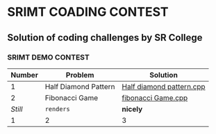 # SRIMT COADING CONTEST
## Solution of coding challenges by SR College


### SRIMT DEMO CONTEST
Number | Problem | Solution
--- | --- | ---
1 | Half Diamond Pattern | [Half diamond pattern.cpp](https://github.com/Omrudra/srimt-coding-contest/blob/master/SRIMT%20DEMO%20CONTEST/Half%20diamond%20pattern.cpp)
2 | Fibonacci Game |[fibonacci Game.cpp](https://github.com/Omrudra/srimt-coding-contest/blob/master/SRIMT%20DEMO%20CONTEST/fibonacci%20Game.cpp)
*Still* | `renders` | **nicely**
1 | 2 | 3
